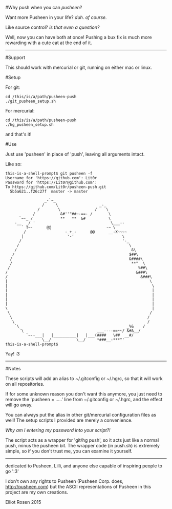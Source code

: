 #Why push when you can _pusheen_?

Want more Pusheen in your life? _duh. of course._

Like source control? _is that even a question?_

Well, now you can have both at once! Pushing a bux fix is much more rewarding
with a cute cat at the end of it.

--------------------------------------------------------------------------------

#Support

This should work with mercurial or git, running on either mac or linux.

#Setup

For git:
    
    cd /this/is/a/path/pusheen-push
    ./git_pusheen_setup.sh

For mercurial:
    
    cd /this/is/a/path/pusheen-push
    ./hg_pusheen_setup.sh

and that's it!

#Use

Just use 'pusheen' in place of 'push', leaving all arguments intact.

Like so:

    this-is-a-shell-prompt$ git pusheen -f
    Username for 'https://github.com': Lit0r
    Password for 'https://Lit0r@github.com':
    To https://github.com/Lit0r/pusheen-push.git
      5b5a621..f26c27f  master -> master
    
                     _-`~_
                    /     \                  _-_
                  /        \               /    \
                /           &#''"##~-==-_/       \
          `~-_ /            **   **  &#          \
        -__   / '                                 \___--
           ` T~-      @@                        -~ \
            /                 -_+_-      @@      __-X~~~~
           |                   '-'                     \
          /                                            '-_
         /                                                \
        /                                                  &\
       /                                                  $##\
      /                                                   &####\
      /                                                    **"  \
     /                                                        %##\
    /                                                        &###\
    /                                                          &###\
    |                                                              \
    |                                                               \
    |                                                               |
    |                                                               |
    |                                                               |
    |                                                               |
    \                                                               |
     \                                                             /
      \                                                           /
       \                                                          /
        `\                                               _%&    /
          `\                                ___----==~~/ &#&__/
             `~--___|   |__________|   |___(####   \##  __#/
                    \__/           \__/     *###__-***"'
    this-is-a-shell-prompt$

Yay! :3

--------------------------------------------------------------------------------

#Notes

These scripts will add an alias to ~/.gitconfig or ~/.hgrc, so that it will work
on all repositories. 

If for some unknown reason you don't want this anymore, you just need to remove 
the 'pusheen = .....' line from ~/.gitconfig or ~/.hgrc, and the effect will go 
away.

You can always put the alias in other git/mercurial configuration files as well!
The setup scripts I provided are merely a convenience.

_Why am I entering my password into your script?!_

The script acts as a wrapper for 'git/hg push', so it acts just like a normal
push, minus the pusheen bit. The wrapper code (in push.sh) is extremely simple,
so if you don't trust me, you can examine it yourself.

--------------------------------------------------------------------------------

dedicated to Pusheen, Lilli, and anyone else capable of inspiring people to go ':3'

I don't own any rights to Pusheen (Pusheen Corp. does, http://pusheen.com) but
the ASCII representations of Pusheen in this project are my own creations.

Elliot Rosen 2015
